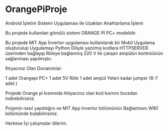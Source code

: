 # OrangePiProje

Android İşletim Sistemi Uygulaması ile Uzaktan Anahtarlama İşlemi

Bu projede kullanılan gömülü sistem ORANGE Pİ PC+ modelidir. 

Bu projede MIT App İnvertor uygulaması kullanılarak bir Mobil Uygulama oluşturulup Uygulamayı Python Diliyle yazılmış kodlara HTTPSERVER üzerinden bağlayıp Röleye bağlanmış 220 V ile çalışan ampülün kontrolünün sağlanması yapılmıştır. 

İhtyacınız Olan Donanımlar:

1 adet Orangepi PC+
1 adet 5V Röle 
1 adet ampül 
Yeteri kadar jumper (6-7 adet )

Projede Orange pi kısmında ihtiyacınız olan kod kısmını buradan indirebilirsiniz. 

Projenin nasıl yapıldığını ve MIT App Invertor bölümünün Bağlantısını WİKİ bölümünde bulabilirisiniz.

Herkese İyi çalışmalar dilerim.
